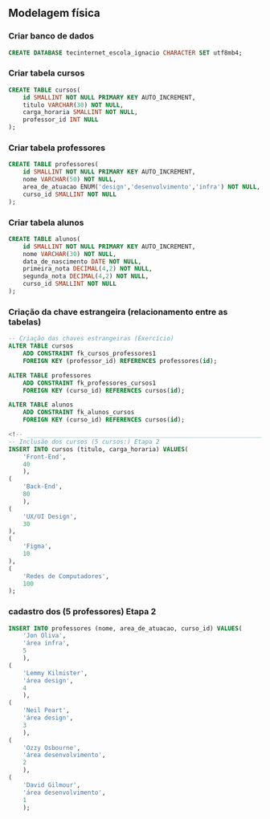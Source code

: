 ## Modelagem física

### Criar banco de dados
```sql
CREATE DATABASE tecinternet_escola_ignacio CHARACTER SET utf8mb4;
```
<!-- ____________________________________________________________________ -->
### Criar tabela cursos
```sql
CREATE TABLE cursos(
    id SMALLINT NOT NULL PRIMARY KEY AUTO_INCREMENT,
    titulo VARCHAR(30) NOT NULL,
    carga_horaria SMALLINT NOT NULL,
    professor_id INT NULL
);
```
<!-- ____________________________________________________________________ -->
### Criar tabela professores
```sql
CREATE TABLE professores(
    id SMALLINT NOT NULL PRIMARY KEY AUTO_INCREMENT,
    nome VARCHAR(50) NOT NULL,
    area_de_atuacao ENUM('design','desenvolvimento','infra') NOT NULL,
    curso_id SMALLINT NOT NULL
);
```
<!-- ____________________________________________________________________ -->
### Criar tabela alunos
```sql
CREATE TABLE alunos(
    id SMALLINT NOT NULL PRIMARY KEY AUTO_INCREMENT,
    nome VARCHAR(30) NOT NULL,
    data_de_nascimento DATE NOT NULL,
    primeira_nota DECIMAL(4,2) NOT NULL,
    segunda_nota DECIMAL(4,2) NOT NULL,
    curso_id SMALLINT NOT NULL
);
```
<!-- ____________________________________________________________________ -->
### Criação da chave estrangeira (relacionamento entre as tabelas)

```sql
-- Criação das chaves estrangeiras (Exercício)
ALTER TABLE cursos 
    ADD CONSTRAINT fk_cursos_professores1
    FOREIGN KEY (professor_id) REFERENCES professores(id);

ALTER TABLE professores 
    ADD CONSTRAINT fk_professores_cursos1
    FOREIGN KEY (curso_id) REFERENCES cursos(id);

ALTER TABLE alunos 
    ADD CONSTRAINT fk_alunos_cursos
    FOREIGN KEY (curso_id) REFERENCES cursos(id);

<!-- ____________________________________________________________________ -->
-- Inclusão dos cursos (5 cursos:) Etapa 2
INSERT INTO cursos (titulo, carga_horaria) VALUES(
    'Front-End',
    40
    ),
(
    'Back-End',
    80
    ),
(
    'UX/UI Design',
    30
),
(
    'Figma',
    10
),
(
    'Redes de Computadores',
    100
);

```
<!-- ____________________________________________________________________ -->
### cadastro dos (5 professores) Etapa 2

```sql
INSERT INTO professores (nome, area_de_atuacao, curso_id) VALUES(
    'Jon Oliva',
    'área infra',
    5
    ),
(
    'Lemmy Kilmister',
    'área design',
    4
    ),
(
    'Neil Peart',
    'área design',
    3
    ),
(
    'Ozzy Osbourne',
    'área desenvolvimento',
    2
    ),
(
    'David Gilmour',
    'área desenvolvimento',
    1
    );


```